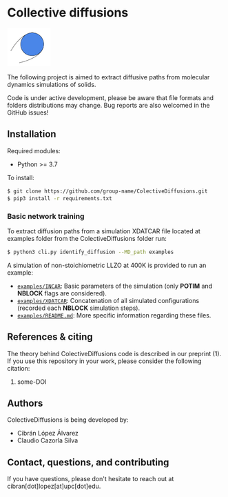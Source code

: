 # Collective diffusions

<img src=./Ion.svg width="20%">

The following project is aimed to extract diffusive paths from molecular dynamics simulations of solids.

Code is under active development, please be aware that file formats and folders distributions may change. Bug reports are also welcomed in the GitHub issues!

## Installation

Required modules:

* Python >= 3.7

To install:

```bash
$ git clone https://github.com/group-name/ColectiveDiffusions.git
$ pip3 install -r requirements.txt
```

### Basic network training

To extract diffusion paths from a simulation XDATCAR file located at examples folder from the ColectiveDiffusions folder run:

```bash
$ python3 cli.py identify_diffusion --MD_path examples
```

A simulation of non-stoichiometric LLZO at 400K is provided to run an example:
 - [`examples/INCAR`](examples/INCAR): Basic parameters of the simulation (only **POTIM** and **NBLOCK** flags are considered).
 - [`examples/XDATCAR`](examples/XDATCAR): Concatenation of all simulated configurations (recorded each **NBLOCK** simulation steps).
 - [`examples/README.md`](examples/README.md): More specific information regarding these files.

## References & citing

The theory behind ColectiveDiffusions code is described in our preprint (1). If you use this repository in your work, please consider the following citation:

 1. some-DOI

## Authors

ColectiveDiffusions is being developed by:

 - Cibrán López Álvarez
 - Claudio Cazorla Silva

## Contact, questions, and contributing

If you have questions, please don't hesitate to reach out at cibran[dot]lopez[at]upc[dot]edu.
